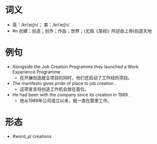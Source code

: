 # 词义
- 英：/kriˈeɪʃn/； 美：/kriˈeɪʃn/
- #n 创建；创造；创作；作品；世界；(尤指《圣经》所述由上帝)创造天地
# 例句
- Alongside the Job Creation Programme they launched a Work Experience Programme .
	- 在开展创造就业项目的同时，他们还启动了工作经历项目。
- The manifesto gives pride of place to job creation .
	- 这项宣言将创造工作机会放在首位。
- He had been with the company since its creation in 1989 .
	- 他从1989年公司成立以来，就一直在那里工作。
# 形态
- #word_pl creations
